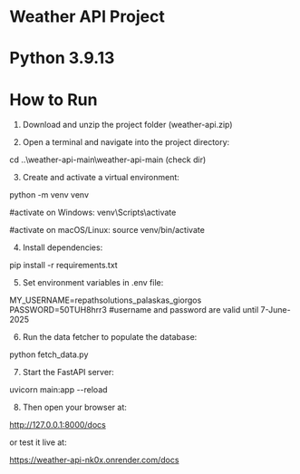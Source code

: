 # Weather API Project

# Python 3.9.13

# How to Run

1. Download and unzip the project folder (weather-api.zip)

2. Open a terminal and navigate into the project directory:

 cd ..\weather-api-main\weather-api-main (check dir)


3. Create and activate a virtual environment:

 python -m venv venv

 #activate on Windows:
 venv\Scripts\activate

 #activate on macOS/Linux:
 source venv/bin/activate


4. Install dependencies:

 pip install -r requirements.txt


5. Set environment variables in .env file:

 MY_USERNAME=repathsolutions_palaskas_giorgos
 PASSWORD=50TUH8hrr3
 #username and password are valid until 7-June-2025


6. Run the data fetcher to populate the database:

 python fetch_data.py


7. Start the FastAPI server:

 uvicorn main:app --reload


8. Then open your browser at:
 
 http://127.0.0.1:8000/docs

 or test it live at:

 https://weather-api-nk0x.onrender.com/docs